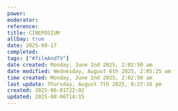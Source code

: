```yaml
---
power: 
moderator: 
reference: 
title: CINEPOSIUM
allDay: true
date: 2025-09-17
completed: 
tags: ["#filmAndTV"]
date created: Monday, June 2nd 2025, 2:02:50 am
date modified: Wednesday, August 6th 2025, 2:05:25 am
time created: Monday, June 2nd 2025, 2:02:50 am
last update: Thursday, August 7th 2025, 9:27:16 pm
created: 2025-06-01T22:02
updated: 2025-08-06T14:15
---
```

